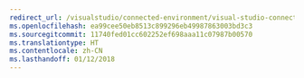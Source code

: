 ```yaml
---
redirect_url: /visualstudio/connected-environment/visual-studio-connected-environment
ms.openlocfilehash: ea99cee50eb8513c899296eb49987863003bd3c3
ms.sourcegitcommit: 11740fed01cc602252ef698aaa11c07987b00570
ms.translationtype: HT
ms.contentlocale: zh-CN
ms.lasthandoff: 01/12/2018
---
```

